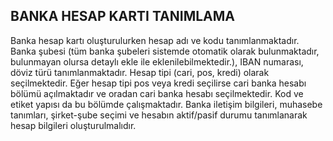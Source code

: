 ## BANKA HESAP KARTI TANIMLAMA 
Banka hesap kartı oluşturulurken hesap adı ve kodu tanımlanmaktadır. Banka şubesi (tüm banka şubeleri sistemde otomatik olarak bulunmaktadır, bulunmayan olursa detaylı ekle ile eklenilebilmektedir.), IBAN numarası, döviz türü tanımlanmaktadır. Hesap tipi (cari, pos, kredi) olarak seçilmektedir. Eğer hesap tipi pos veya kredi seçilirse cari banka hesabı bölümü açılmaktadır ve oradan cari banka hesabı seçilmektedir. Kod ve etiket yapısı da bu bölümde çalışmaktadır. Banka iletişim bilgileri, muhasebe tanımları, şirket-şube seçimi ve hesabın aktif/pasif durumu tanımlanarak hesap bilgileri oluşturulmalıdır.
